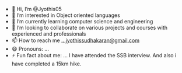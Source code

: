 - 👋 Hi, I’m @Jyothis05
- 👀 I’m interested in Object oriented languages
- 🌱 I’m currently learning computer science and engineering
- 💞️ I’m looking to collaborate on various projects and courses with experienced and professionals
- 📫 How to reach me ...jyothissudhakaran@gmail.com
- 😄 Pronouns: ...
- ⚡ Fun fact about me: ... I have attended the SSB interview. And also i have completed a 15km hike.

<!---
Jyothis05/Jyothis05 is a ✨ special ✨ repository because its `README.md` (this file) appears on your GitHub profile.
You can click the Preview link to take a look at your changes.
--->
